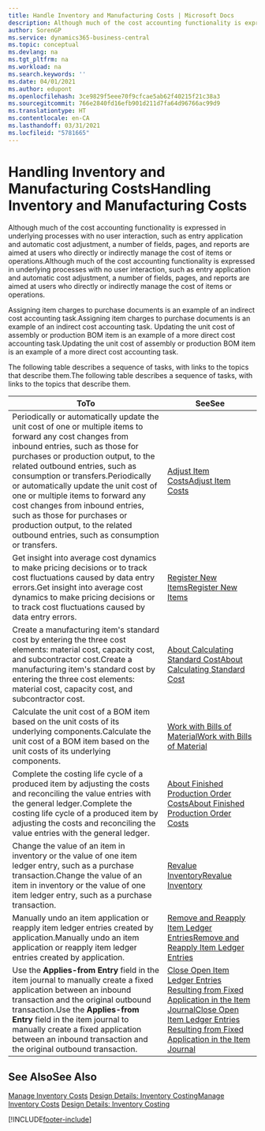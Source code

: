 ```yaml
---
title: Handle Inventory and Manufacturing Costs | Microsoft Docs
description: Although much of the cost accounting functionality is expressed in underlying processes with no user interaction, such as entry application and automatic cost adjustment, a number of fields, pages, and reports are aimed at users who directly or indirectly manage the cost of items or operations.
author: SorenGP
ms.service: dynamics365-business-central
ms.topic: conceptual
ms.devlang: na
ms.tgt_pltfrm: na
ms.workload: na
ms.search.keywords: ''
ms.date: 04/01/2021
ms.author: edupont
ms.openlocfilehash: 3ce9829f5eee70f9cfcae5ab62f40215f21c38a3
ms.sourcegitcommit: 766e2840fd16efb901d211d7fa64d96766ac99d9
ms.translationtype: HT
ms.contentlocale: en-CA
ms.lasthandoff: 03/31/2021
ms.locfileid: "5781665"
---
```

# <a name="handling-inventory-and-manufacturing-costs"></a><span data-ttu-id="56d8b-103">Handling Inventory and Manufacturing Costs</span><span class="sxs-lookup"><span data-stu-id="56d8b-103">Handling Inventory and Manufacturing Costs</span></span>
<span data-ttu-id="56d8b-104">Although much of the cost accounting functionality is expressed in underlying processes with no user interaction, such as entry application and automatic cost adjustment, a number of fields, pages, and reports are aimed at users who directly or indirectly manage the cost of items or operations.</span><span class="sxs-lookup"><span data-stu-id="56d8b-104">Although much of the cost accounting functionality is expressed in underlying processes with no user interaction, such as entry application and automatic cost adjustment, a number of fields, pages, and reports are aimed at users who directly or indirectly manage the cost of items or operations.</span></span>  

 <span data-ttu-id="56d8b-105">Assigning item charges to purchase documents is an example of an indirect cost accounting task.</span><span class="sxs-lookup"><span data-stu-id="56d8b-105">Assigning item charges to purchase documents is an example of an indirect cost accounting task.</span></span> <span data-ttu-id="56d8b-106">Updating the unit cost of assembly or production BOM item is an example of a more direct cost accounting task.</span><span class="sxs-lookup"><span data-stu-id="56d8b-106">Updating the unit cost of assembly or production BOM item is an example of a more direct cost accounting task.</span></span>  

 <span data-ttu-id="56d8b-107">The following table describes a sequence of tasks, with links to the topics that describe them.</span><span class="sxs-lookup"><span data-stu-id="56d8b-107">The following table describes a sequence of tasks, with links to the topics that describe them.</span></span>   

|<span data-ttu-id="56d8b-108">**To**</span><span class="sxs-lookup"><span data-stu-id="56d8b-108">**To**</span></span>|<span data-ttu-id="56d8b-109">**See**</span><span class="sxs-lookup"><span data-stu-id="56d8b-109">**See**</span></span>|  
|------------|-------------|  
|<span data-ttu-id="56d8b-110">Periodically or automatically update the unit cost of one or multiple items to forward any cost changes from inbound entries, such as those for purchases or production output, to the related outbound entries, such as consumption or transfers.</span><span class="sxs-lookup"><span data-stu-id="56d8b-110">Periodically or automatically update the unit cost of one or multiple items to forward any cost changes from inbound entries, such as those for purchases or production output, to the related outbound entries, such as consumption or transfers.</span></span>|[<span data-ttu-id="56d8b-111">Adjust Item Costs</span><span class="sxs-lookup"><span data-stu-id="56d8b-111">Adjust Item Costs</span></span>](inventory-how-adjust-item-costs.md)|  
|<span data-ttu-id="56d8b-112">Get insight into average cost dynamics to make pricing decisions or to track cost fluctuations caused by data entry errors.</span><span class="sxs-lookup"><span data-stu-id="56d8b-112">Get insight into average cost dynamics to make pricing decisions or to track cost fluctuations caused by data entry errors.</span></span>|[<span data-ttu-id="56d8b-113">Register New Items</span><span class="sxs-lookup"><span data-stu-id="56d8b-113">Register New Items</span></span>](inventory-how-register-new-items.md)|  
|<span data-ttu-id="56d8b-114">Create a manufacturing item's standard cost by entering the three cost elements: material cost, capacity cost, and subcontractor cost.</span><span class="sxs-lookup"><span data-stu-id="56d8b-114">Create a manufacturing item's standard cost by entering the three cost elements: material cost, capacity cost, and subcontractor cost.</span></span>|[<span data-ttu-id="56d8b-115">About Calculating Standard Cost</span><span class="sxs-lookup"><span data-stu-id="56d8b-115">About Calculating Standard Cost</span></span>](finance-about-calculating-standard-cost.md)|  
|<span data-ttu-id="56d8b-116">Calculate the unit cost of a BOM item based on the unit costs of its underlying components.</span><span class="sxs-lookup"><span data-stu-id="56d8b-116">Calculate the unit cost of a BOM item based on the unit costs of its underlying components.</span></span>|[<span data-ttu-id="56d8b-117">Work with Bills of Material</span><span class="sxs-lookup"><span data-stu-id="56d8b-117">Work with Bills of Material</span></span>](inventory-how-work-BOMs.md)|  
|<span data-ttu-id="56d8b-118">Complete the costing life cycle of a produced item by adjusting the costs and reconciling the value entries with the general ledger.</span><span class="sxs-lookup"><span data-stu-id="56d8b-118">Complete the costing life cycle of a produced item by adjusting the costs and reconciling the value entries with the general ledger.</span></span>|[<span data-ttu-id="56d8b-119">About Finished Production Order Costs</span><span class="sxs-lookup"><span data-stu-id="56d8b-119">About Finished Production Order Costs</span></span>](finance-about-finished-production-order-costs.md)|  
|<span data-ttu-id="56d8b-120">Change the value of an item in inventory or the value of one item ledger entry, such as a purchase transaction.</span><span class="sxs-lookup"><span data-stu-id="56d8b-120">Change the value of an item in inventory or the value of one item ledger entry, such as a purchase transaction.</span></span>|[<span data-ttu-id="56d8b-121">Revalue Inventory</span><span class="sxs-lookup"><span data-stu-id="56d8b-121">Revalue Inventory</span></span>](inventory-how-revalue-inventory.md)|
|<span data-ttu-id="56d8b-122">Manually undo an item application or reapply item ledger entries created by application.</span><span class="sxs-lookup"><span data-stu-id="56d8b-122">Manually undo an item application or reapply item ledger entries created by application.</span></span>|[<span data-ttu-id="56d8b-123">Remove and Reapply Item Ledger Entries</span><span class="sxs-lookup"><span data-stu-id="56d8b-123">Remove and Reapply Item Ledger Entries</span></span>](finance-how-to-remove-and-reapply-item-entries.md)|  
|<span data-ttu-id="56d8b-124">Use the **Applies-from Entry** field in the item journal to manually create a fixed application between an inbound transaction and the original outbound transaction.</span><span class="sxs-lookup"><span data-stu-id="56d8b-124">Use the **Applies-from Entry** field in the item journal to manually create a fixed application between an inbound transaction and the original outbound transaction.</span></span>|[<span data-ttu-id="56d8b-125">Close Open Item Ledger Entries Resulting from Fixed Application in the Item Journal</span><span class="sxs-lookup"><span data-stu-id="56d8b-125">Close Open Item Ledger Entries Resulting from Fixed Application in the Item Journal</span></span>](finance-how-to-close-open-item-ledger-entries-resulting-from-fixed-application-in-the-item-journal.md)|  

## <a name="see-also"></a><span data-ttu-id="56d8b-126">See Also</span><span class="sxs-lookup"><span data-stu-id="56d8b-126">See Also</span></span>  
<span data-ttu-id="56d8b-127">[Manage Inventory Costs](finance-manage-inventory-costs.md)
[Design Details: Inventory Costing](design-details-inventory-costing.md)</span><span class="sxs-lookup"><span data-stu-id="56d8b-127">[Manage Inventory Costs](finance-manage-inventory-costs.md)
[Design Details: Inventory Costing](design-details-inventory-costing.md)</span></span>


[!INCLUDE[footer-include](includes/footer-banner.md)]